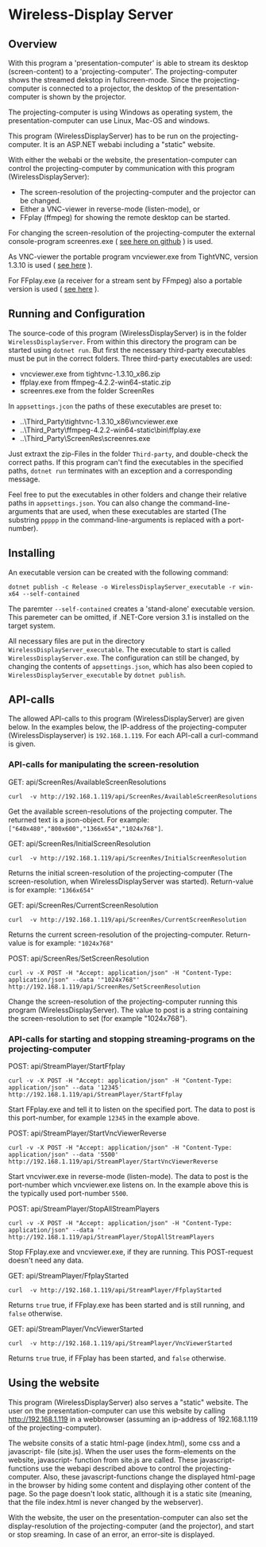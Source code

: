 # Wireless-Display Server

## Overview 
With this program a 'presentation-computer' is able to stream its desktop (screen-content) to
a 'projecting-computer'. The projecting-computer shows the streamed dekstop in
fullscreen-mode. Since the projecting-computer is connected to a projector,
the desktop of the presentation-computer is shown by the projector.

The projecting-computer is using Windows as operating system, the 
presentation-computer can use Linux, Mac-OS and windows.

This program (WirelessDisplayServer) has to be run on the projecting-computer. 
It is an ASP.NET webabi including a "static" website.

With either the webabi or the website, the presentation-computer can control the
projecting-computer by communication with this program (WirelessDisplayServer):

- The screen-resolution of the projecting-computer and the projector can be changed.
- Either a VNC-viewer in reverse-mode (listen-mode), or
- FFplay (ffmpeg) for showing the remote desktop can be started.

For changing the screen-resolution of the projecting-computer the external 
console-program screenres.exe 
( [see here on github](https://github.com/lzukw/ScreenRes) )
is used. 

As VNC-viewer the portable program vncviewer.exe from TightVNC, version 1.3.10 is used
( [see here](https://www.tightvnc.com/download/1.3.10/tightvnc-1.3.10_x86_viewer.zip) ).

For FFplay.exe (a receiver for a stream sent by FFmpeg) also a portable version is used
( [see here](https://ffmpeg.zeranoe.com/builds/win64/static/ffmpeg-4.2.2-win64-static.zip) ).

## Running and Configuration

The source-code of this program (WirelessDisplayServer) is in the folder 
`WirelessDisplayServer`. From within this directory the program can be started
using `dotnet run`. But first the necessary third-party executables must be put
in the correct folders. Three third-party executables are used:

- vncviewer.exe from tightvnc-1.3.10_x86.zip
- ffplay.exe from ffmpeg-4.2.2-win64-static.zip
- screenres.exe from the folder ScreenRes

In `appsettings.jcon` the paths of these executables are preset to:

- ..\Third_Party\tightvnc-1.3.10_x86\vncviewer.exe
- ..\Third_Party\ffmpeg-4.2.2-win64-static\bin\ffplay.exe
- ..\Third_Party\ScreenRes\screenres.exe

Just extraxt the zip-Files in the folder `Third-party`, and double-check
the correct paths. If this program can't find the executables in the
specified paths, `dotnet run` terminates with an exception and a 
corresponding message.

Feel free to put the executables in other folders and change their
relative paths in `appsettings.json`. You can also change the 
command-line-arguments that are used, when these executables are
started (The substring `ppppp` in the command-line-arguments is replaced with
a port-number).

## Installing

An executable version can be created with the following command:

```
dotnet publish -c Release -o WirelessDisplayServer_executable -r win-x64 --self-contained
```
The paremter `--self-contained` creates a 'stand-alone' executable version. This 
paremeter can be omitted, if .NET-Core version 3.1 is installed on the target system.

All necessary files are put in the directory `WirelessDisplayServer_executable`.
The executable to start is called `WirelessDisplayServer.exe`. The configuration
can still be changed, by changing the contents of `appsettings.json`, which has
also been copied to `WirelessDisplayServer_executable` by `dotnet publish`.

## API-calls

The allowed API-calls to this program (WirelessDisplayServer) are given below. In the examples 
below, the IP-address of the projecting-computer (WirelessDisplayserver) is `192.168.1.119`.
For each API-call a curl-command is given.

### API-calls for manipulating the screen-resolution

GET: api/ScreenRes/AvailableScreenResolutions
```
curl  -v http://192.168.1.119/api/ScreenRes/AvailableScreenResolutions
```
Get the available screen-resolutions of the projecting computer. The returned text is a 
json-object. For example: `["640x480","800x600","1366x654","1024x768"]`.

GET: api/ScreenRes/InitialScreenResolution
```
curl  -v http://192.168.1.119/api/ScreenRes/InitialScreenResolution
```
Returns the initial screen-resolution of the projecting-computer (The 
screen-resolution, when WirelessDisplayServer was started). Return-value is for 
example: `"1366x654"`

GET: api/ScreenRes/CurrentScreenResolution
```
curl  -v http://192.168.1.119/api/ScreenRes/CurrentScreenResolution
```
Returns the current screen-resolution of the projecting-computer. Return-value is for
example: `"1024x768"`

POST: api/ScreenRes/SetScreenResolution
```
curl -v -X POST -H "Accept: application/json" -H "Content-Type: application/json" --data '"1024x768"' http://192.168.1.119/api/ScreenRes/SetScreenResolution
```
Change the screen-resolution of the projecting-computer running this
program (WirelessDisplayServer). The value to post is a string containing the
screen-resolution to set (for example "1024x768").

### API-calls for starting and stopping streaming-programs on the projecting-computer

POST: api/StreamPlayer/StartFfplay
```
curl -v -X POST -H "Accept: application/json" -H "Content-Type: application/json" --data '12345' http://192.168.1.119/api/StreamPlayer/StartFfplay
```
Start FFplay.exe and tell it to listen on the specified port. The data to post 
is this port-number, for example `12345` in the example above.

POST: api/StreamPlayer/StartVncViewerReverse
```
curl -v -X POST -H "Accept: application/json" -H "Content-Type: application/json" --data '5500' http://192.168.1.119/api/StreamPlayer/StartVncViewerReverse
```
Start vncviwer.exe in reverse-mode (listen-mode). The data to post is the port-number
which vncviewer.exe listens on. In the example above this is the typically used
port-number `5500`.

POST: api/StreamPlayer/StopAllStreamPlayers
```
curl -v -X POST -H "Accept: application/json" -H "Content-Type: application/json" --data '' http://192.168.1.119/api/StreamPlayer/StopAllStreamPlayers
```
Stop FFplay.exe and vncviewer.exe, if they are running. This POST-request doesn't
need any data.

GET: api/StreamPlayer/FfplayStarted
```
curl  -v http://192.168.1.119/api/StreamPlayer/FfplayStarted
```
Returns `true` true, if FFplay.exe has been started and is still running, and `false` otherwise.

GET: api/StreamPlayer/VncViewerStarted
```
curl  -v http://192.168.1.119/api/StreamPlayer/VncViewerStarted
```
Returns `true` true, if FFplay has been started, and `false` otherwise.

## Using the website

This program (WirelessDisplayServer) also serves a "static" website. The
user on the presentation-computer can use this website by calling
http://192.168.1.119 in a webbrowser (assuming an ip-address of 192.168.1.119
of the projecting-computer).

The website consits of a static html-page (index.html), some css and a javascript-
file (site.js). When the user uses the form-elements on the website, javascript-
function from site.js are called. These javascript-functions use the webapi described
above to control the projecting-computer. Also, these javascript-functions change the 
displayed html-page in the browser by hiding some content and displaying other content
of the page. So the page doesn't look static, allthough it is a static site (meaning,
that the file index.html is never changed by the webserver).

With the website, the user on the presentation-computer can also set the 
display-resolution of the projecting-computer (and the projector), and start or stop
sreaming. In case of an error, an error-site is displayed.


